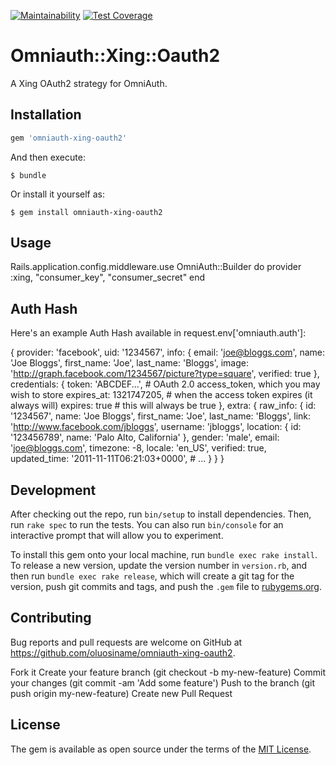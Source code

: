 [![Maintainability](https://api.codeclimate.com/v1/badges/8177e6f1110700d430fa/maintainability)](https://codeclimate.com/github/oluosiname/omniauth-xing-oauth2/maintainability)
[![Test Coverage](https://api.codeclimate.com/v1/badges/8177e6f1110700d430fa/test_coverage)](https://codeclimate.com/github/oluosiname/omniauth-xing-oauth2/test_coverage)

# Omniauth::Xing::Oauth2

A Xing OAuth2 strategy for OmniAuth.

## Installation

```ruby
gem 'omniauth-xing-oauth2'
```

And then execute:

    $ bundle

Or install it yourself as:

    $ gem install omniauth-xing-oauth2

## Usage

Rails.application.config.middleware.use OmniAuth::Builder do
  provider :xing, "consumer_key", "consumer_secret"
end


## Auth Hash
Here's an example Auth Hash available in request.env['omniauth.auth']:

{
  provider: 'facebook',
  uid: '1234567',
  info: {
    email: 'joe@bloggs.com',
    name: 'Joe Bloggs',
    first_name: 'Joe',
    last_name: 'Bloggs',
    image: 'http://graph.facebook.com/1234567/picture?type=square',
    verified: true
  },
  credentials: {
    token: 'ABCDEF...', # OAuth 2.0 access_token, which you may wish to store
    expires_at: 1321747205, # when the access token expires (it always will)
    expires: true # this will always be true
  },
  extra: {
    raw_info: {
      id: '1234567',
      name: 'Joe Bloggs',
      first_name: 'Joe',
      last_name: 'Bloggs',
      link: 'http://www.facebook.com/jbloggs',
      username: 'jbloggs',
      location: { id: '123456789', name: 'Palo Alto, California' },
      gender: 'male',
      email: 'joe@bloggs.com',
      timezone: -8,
      locale: 'en_US',
      verified: true,
      updated_time: '2011-11-11T06:21:03+0000',
      # ...
    }
  }
}

## Development

After checking out the repo, run `bin/setup` to install dependencies. Then, run `rake spec` to run the tests. You can also run `bin/console` for an interactive prompt that will allow you to experiment.

To install this gem onto your local machine, run `bundle exec rake install`. To release a new version, update the version number in `version.rb`, and then run `bundle exec rake release`, which will create a git tag for the version, push git commits and tags, and push the `.gem` file to [rubygems.org](https://rubygems.org).

## Contributing

Bug reports and pull requests are welcome on GitHub at https://github.com/oluosiname/omniauth-xing-oauth2.

Fork it
Create your feature branch (git checkout -b my-new-feature)
Commit your changes (git commit -am 'Add some feature')
Push to the branch (git push origin my-new-feature)
Create new Pull Request

## License

The gem is available as open source under the terms of the [MIT License](https://opensource.org/licenses/MIT).
